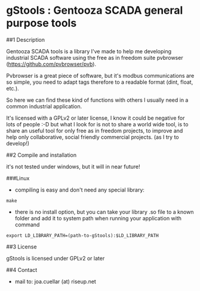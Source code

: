 gStools : Gentooza SCADA general purpose tools
========

##1 Description

Gentooza SCADA tools is a library I've made to help me developing industrial SCADA software using the free as in freedom suite pvbrowser (https://github.com/pvbrowser/pvb).

Pvbrowser is a great piece of software, but it's modbus communications are so simple, you need to adapt tags therefore to a readable format (dint, float, etc.).

So here we can find these kind of functions with others I usually need in a common industrial application.

It's licensed with a GPLv2 or later license, I know it could be negative for lots of people :-D but what I look for is not to share a world wide tool, is to share an useful tool for only free as in freedom projects, to improve and help only collaborative, social friendly commercial projects. (as I try to develop!)

##2 Compile and installation

it's not tested under windows, but it will in near future!

###Linux

+ compiling is easy and don't need any special library:

```
make
```

+ there is no install option, but you can take your library .so file to a known folder and add it to system path when running your application with command

```
export LD_LIBRARY_PATH=(path-to-gStools):$LD_LIBRARY_PATH
```

##3 License

gStools is licensed under GPLv2 or later


##4 Contact

+ mail to: joa.cuellar (at) riseup.net